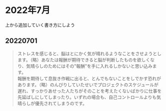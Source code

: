 # 2022年7月
上から追加していく書き方にしよう

## 20220701
> ストレスを感じると、脳はとにかく気が晴れるようなことをさせようとします。（略）あなたは報酬が期待できると脳が判断したものを欲しくなり、気晴らしのためにはその"報酬"を手に入れるしかないと思い込みます。<br>
> 報酬を期待して息抜き作戦に出ると、とんでもないことをしでかす恐れがあります。（略）のんびりしていたせいでプロジェクトのスケジュールが遅れ、すっかりあせった人たちがそのことを考えたくないばかりに仕事を先延ばしにしてしまったり。いずれの場合も、自己コントロールよりも気晴らしが優先されてしまうのです。